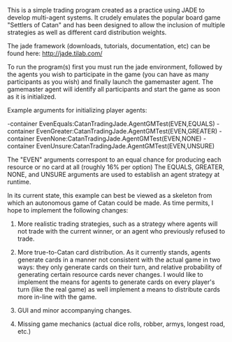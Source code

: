 This is a simple trading program created as a practice using JADE to develop multi-agent systems.
It crudely emulates the popular board game "Settlers of Catan" and has been designed to allow the
inclusion of multiple strategies as well as different card distribution weights.

The jade framework (downloads, tutorials, documentation, etc) can be found here: http://jade.tilab.com/

To run the program(s) first you must run the jade environment, followed by the agents you wish to participate
in the game (you can have as many participants as you wish) and finally launch the gamemaster agent. The gamemaster
agent will identify all participants and start the game as soon as it is initialized.

Example arguments for initializing player agents:

-container EvenEquals:CatanTradingJade.AgentGMTest(EVEN,EQUALS)
-container EvenGreater:CatanTradingJade.AgentGMTest(EVEN,GREATER)
-container EvenNone:CatanTradingJade.AgentGMTest(EVEN,NONE)
-container EvenUnsure:CatanTradingJade.AgentGMTest(EVEN,UNSURE)

The "EVEN" arguments correspont to an equal chance for producing each resource or no card at all (roughly 16% per option)
The EQUALS, GREATER, NONE, and UNSURE arguments are used to establish an agent strategy at runtime.

In its current state, this example can best be viewed as a skeleton from which an autonomous game of Catan could be made.
As time permits, I hope to implement the following changes:

1) More realistic trading strategies, such as a strategy where agents will not trade with the current winner, or an agent
  who previously refused to trade.

2) More true-to-Catan card distribution. As it currently stands, agents generate cards in a manner not consistent with
  the actual game in two ways: they only generate cards on their turn, and relative probability of generating certain resource
  cards never changes. I would like to implement the means for agents to generate cards on every player's turn (like the real
  game) as well implement a means to distribute cards more in-line with the game.

3) GUI and minor accompanying changes.

4) Missing game mechanics (actual dice rolls, robber, armys, longest road, etc.)
